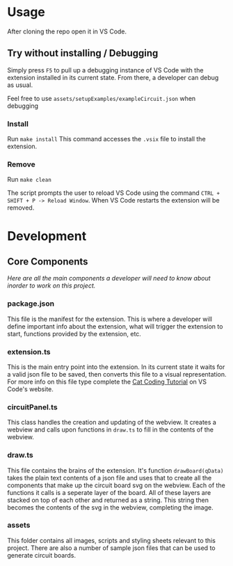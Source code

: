 # Usage
After cloning the repo open it in VS Code.

## Try without installing / Debugging

Simply press `F5` to pull up a debugging instance of VS Code with the extension installed in its current state. From there, a developer can debug as usual.

Feel free to use `assets/setupExamples/exampleCircuit.json` when debugging

### Install
Run `make install`
This command accesses the `.vsix` file to install the extension.

### Remove
Run `make clean`

The script prompts the user to reload VS Code using the command `CTRL + SHIFT + P -> Reload Window`. When VS Code restarts the extension will be removed.

# Development

## Core Components
*Here are all the main components a developer will need to know about inorder to work on this project.*

### package.json
This file is the manifest for the extension. This is where a developer will define important info about the extension, what will trigger the extension to start, functions provided by the extension, etc.

### extension.ts
This is the main entry point into the extension. In its current state it waits for a valid json file to be saved, then converts this file to a visual representation. For more info on this file type complete the [Cat Coding Tutorial](https://code.visualstudio.com/api/extension-guides/webview#webviews-api-basics) on VS Code's website.

### circuitPanel.ts
This class handles the creation and updating of the webview. It creates a webview and calls upon functions in `draw.ts` to fill in the contents of the webview.

### draw.ts
This file contains the brains of the extension. It's function `drawBoard(qData)` takes the plain text contents of a json file and uses that to create all the components that make up the circuit board svg on the webview. Each of the functions it calls is a seperate layer of the board. All of these layers are stacked on top of each other and returned as a string. This string then becomes the contents of the svg in the webview, completing the image.

### assets
This folder contains all images, scripts and styling sheets relevant to this project. There are also a number of sample json files that can be used to generate circuit boards.